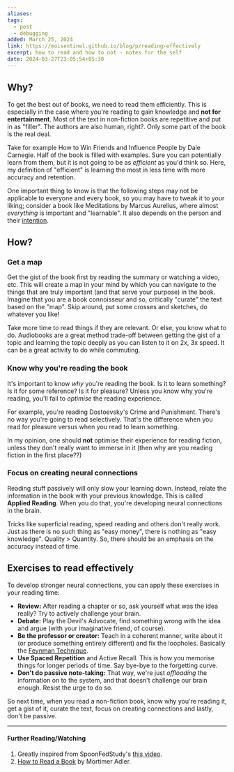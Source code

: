 ```yaml
---
aliases: 
tags:
  - post
  - debugging
added: March 25, 2024
link: https://moisentinel.github.io/blog/p/reading-effectively
excerpt: how to read and how to not - notes for the self
date: 2024-03-27T23:05:54+05:30
---
```

## Why?
To get the best out of books, we need to read them efficiently. This is especially in the case where you're reading to gain knowledge and **not for entertainment**. Most of the text in non-fiction books are repetitive and put in as "filler". The authors are also human, right?. Only some part of the book is the real deal.

Take for example How to Win Friends and Influence People by Dale Carnegie. Half of the book is filled with examples. Sure you can potentially learn from them, but it is not going to be as *efficient* as you'd think so. Here, my definition of "efficient" is learning the most in less time with more accuracy and retention.

One important thing to know is that the following steps may not be applicable to everyone and every book, so you may have to tweak it to your liking; consider a book like Meditations by Marcus Aurelius, where almost *everything* is important and "learnable". It also depends on the person and their [intention](https://moisentinel.github.io/blog/p/reading-non-fiction-effectively-and-efficiently/#know-why-you're-reading-the-book). 
## How?
### Get a map
Get the gist of the book first by reading the summary or watching a video, etc. This will create a map in your mind by which you can navigate to the things that are truly important (and that serve your purpose) in the book. Imagine that you are a book connoisseur and so, critically "curate" the text based on the "map". Skip around, put some crosses and sketches, do whatever you like!

Take more time to read things if they are relevant. Or else, you know what to do. Audiobooks are a great method trade-off between getting the gist of a topic and learning the topic deeply as you can listen to it on 2x, 3x speed. It can be a great activity to do while commuting.
### Know why you're reading the book
It's important to know *why* you're reading the book. Is it to learn something? Is it for some reference? Is it for pleasure? Unless you know why you're reading, you'll fail to *optimise* the reading experience.

For example, you're reading Dostoevsky's Crime and Punishment. There's no way you're going to read selectively. That's the difference when you read for pleasure versus when you read to learn something.

In my opinion, one should **not** optimise their experience for reading fiction, unless they don't really want to immerse in it (then why are you reading fiction in the first place??)
### Focus on creating neural connections
Reading stuff passively will only slow your learning down. Instead, relate the information in the book with your previous knowledge. This is called **Applied Reading**. When you do that, you're developing neural connections in the brain.

Tricks like superficial reading, speed reading and others don't really work. Just as there is no such thing as "easy money", there is nothing as "easy knowledge". Quality > Quantity. So, there should be an emphasis on the accuracy instead of time. 
## Exercises to read effectively
To develop stronger neural connections, you can apply these exercises in your reading time:
- **Review:** After reading a chapter or so, ask yourself what was the idea really? Try to actively challenge your brain.
- **Debate:** Play the Devil's Advocate, find something wrong with the idea and argue (with your imaginative friend, of course).
- **Be the professor or creator:** Teach in a coherent manner, write about it (or produce something entirely different) and fix the loopholes. Basically the [Feynman Technique](https://www.colorado.edu/artssciences-advising/resource-library/life-skills/the-feynman-technique-in-academic-coaching).
- **Use Spaced Repetition** and Active Recall. This is how you memorise things for longer periods of time. Say bye-bye to the forgetting curve.
- **Don't do passive note-taking:** That way, we're just *offloading* the information on to the system, and that doesn't challenge our brain enough. Resist the urge to do so.

So next time, when you read a non-fiction book, know why you're reading it, get a gist of it, curate the text, focus on creating connections and lastly, don't be passive.

---
#### Further Reading/Watching
1. Greatly inspired from SpoonFedStudy's [this video](https://youtu.be/DpIrzA2ohcg?si=nZohls9CRkTWu2HT).
2. [How to Read a Book](https://fs.blog/how-to-read-a-book/) by Mortimer Adler.

